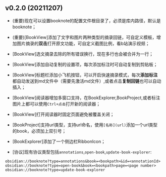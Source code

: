 ## v0.2.0 (20211207)
- (重要)现在可以设置booknote的配置文件根目录了，必须是库内路径，默认是booknote；

- (重要)[BookView]添加了文字和图片两种类型的摘录回链，可自定义模板，增加图片摘录的**双击**打开原文功能，可自定义截图比例，看b站演示视频；

- [BookView]选文摘录去除的所有错误换行，现在多行也会被合并为一行；

- [BookView]添加自动复制的设置项，每次添加标注时可自动复制到剪贴板；

- [BookView]标题栏添加小飞机按钮，可以开启快速摘录模式，每次**添加标注**都自动发送到md文件中（需要先激活md文件）,或者点击**复制回链**也可以自动插入；


- [BookView]阅读器增加多窗口支持，在BookExplorer,BookProject,或者标注图片上都可以使用`Ctrl+点击`打开新的阅读器；

- [BookView]打开阅读器时固定页面避免被覆盖关闭；

- [BookProject]支持url类型，支持url命名，使用`[名称](url)`添加一个url类型的book，必须加上双引号；

- [BookExplorer]添加了一个侧边栏RibbonIcon；

- [协议]现有协议类型包括`annotations`,`open-book`,`update-book-explorer`:
```text
obsidian://booknote?type=annotations&book=<bookpath>&id=<annotationId>
obsidian://booknote?type=open-book&book=<bookpath>page=<page number>
obsidian://booknote?type=update-book-explorer
```

